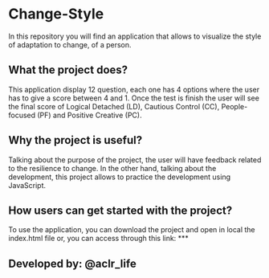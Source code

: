# Change-Style
In this repository you will find an application that allows to visualize the style of adaptation to change, of a person.

## What the project does?
This application display 12 question, each one has 4 options where the user has to give a score between 4 and 1. Once the test is finish the user will see the final score of Logical Detached (LD), Cautious Control (CC), People-focused (PF) and Positive Creative (PC). 

## Why the project is useful?
Talking about the purpose of the project, the user will have feedback related to the resilience to change. In the other hand, talking about the development, this project allows to practice the development using JavaScript.

## How users can get started with the project?
To use the application, you can download the project and open in local the index.html file or, you can access through this link: ***

## Developed by: @aclr_life
